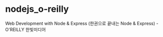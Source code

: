 # nodejs_o-reilly
Web Development with Node &amp; Express (한권으로 끝내는 Node &amp; Express) - O'REILLY 한빛미디어
